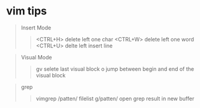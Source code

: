 # vim tips #


> Insert Mode
>>\<CTRL+H\> delete left one char
>>\<CTRL+W\> delete left one word
>>\<CTRL+U\> delte left insert line

> Visual Mode
>>gv selete last visual block
>>o jump between begin and end of the visual block

> grep 
>>vimgrep /patten/ filelist
>>g/patten/ open grep result in new buffer
